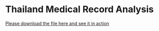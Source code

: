 # Thailand Medical Record Analysis
[Please download the file here and see it in action](https://drive.google.com/file/d/1bIXya5x_q5R2ne3tESsQSo_-ljlOgqgF/view)
